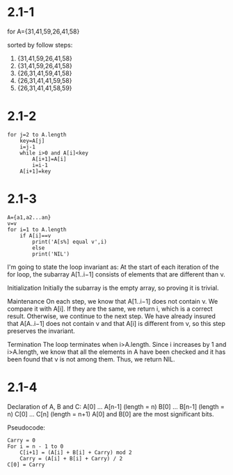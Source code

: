# 2.1-1

for A={31,41,59,26,41,58}

sorted by follow steps:
1. {31,41,59,26,41,58}
2. {31,41,59,26,41,58}
3. {26,31,41,59,41,58}
4. {26,31,41,41,59,58}
5. {26,31,41,41,58,59}

# 2.1-2

	for j=2 to A.length
		key=A[j]
		i=j-1
		while i>0 and A[i]<key
			A[i+1]=A[i]
			i=i-1
		A[i+1]=key

# 2.1-3
	A={a1,a2...an}
	v=v
	for i=1 to A.length
		if A[i]==v
			print('A[s%] equal v',i)
			else
			print('NIL')

I'm going to state the loop invariant as:
	At the start of each iteration of the for loop, the subarray A[1..i−1] consists of elements that are different than ν.	

Initialization
Initially the subarray is the empty array, so proving it is trivial.

Maintenance
On each step, we know that A[1..i−1] does not contain ν. We compare it with A[i]. If they are the same, we return i, which is a correct result. Otherwise, we continue to the next step. We have already insured that A[A..i−1] does not contain ν and that A[i] is different from ν, so this step preserves the invariant.

Termination
The loop terminates when i>A.length. Since i increases by 1 and i>A.length, we know that all the elements in A have been checked and it has been found that ν is not among them. Thus, we return NIL.

# 2.1-4
Declaration of A, B and C:
A[0] ... A[n-1] (length = n)
B[0] ... B[n-1] (length = n)
C[0] ... C[n] (length = n+1)
A[0] and B[0] are the most significant bits. 

Pseudocode:

	Carry = 0
	For i = n - 1 to 0
		C[i+1] = (A[i] + B[i] + Carry) mod 2
		Carry = (A[i] + B[i] + Carry) / 2
	C[0] = Carry
